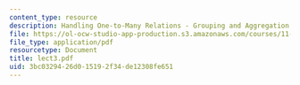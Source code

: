```yaml
---
content_type: resource
description: Handling One-to-Many Relations - Grouping and Aggregation
file: https://ol-ocw-studio-app-production.s3.amazonaws.com/courses/11-521-spatial-database-management-and-advanced-geographic-information-systems-spring-2003/3bc0329426d015192f34de12308fe651_lect3.pdf
file_type: application/pdf
resourcetype: Document
title: lect3.pdf
uid: 3bc03294-26d0-1519-2f34-de12308fe651
---
```


